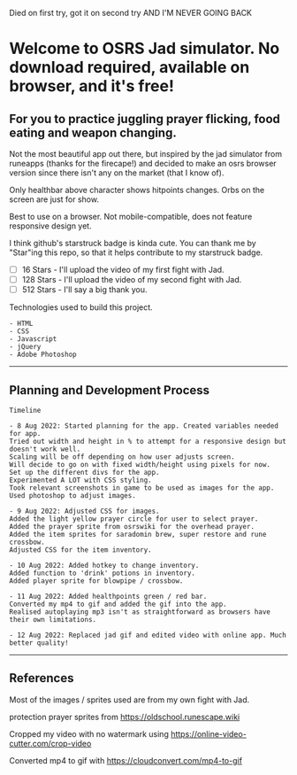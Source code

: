 <!-- OSRS Jad simulator on browser -->
<!-- ZY, 8 Aug 2022 -->

Died on first try, got it on second try AND I'M NEVER GOING BACK

# Welcome to OSRS Jad simulator. No download required, available on browser, and it's free!

## For you to practice juggling prayer flicking, food eating and weapon changing.

Not the most beautiful app out there, but inspired by the jad simulator from runeapps (thanks for the firecape!) and decided to make an osrs browser version since there isn't any on the market (that I know of).

Only healthbar above character shows hitpoints changes. Orbs on the screen are just for show.

Best to use on a browser. Not mobile-compatible, does not feature responsive design yet.

I think github's starstruck badge is kinda cute.
You can thank me by "Star"ing this repo, so that it helps contribute to my starstruck badge.

- [ ] 16 Stars - I'll upload the video of my first fight with Jad.
- [ ] 128 Stars - I'll upload the video of my second fight with Jad.
- [ ] 512 Stars - I'll say a big thank you.

Technologies used to build this project.

```
- HTML
- CSS
- Javascript
- jQuery
- Adobe Photoshop
```

---

## Planning and Development Process

```
Timeline

- 8 Aug 2022: Started planning for the app. Created variables needed for app.
Tried out width and height in % to attempt for a responsive design but doesn't work well.
Scaling will be off depending on how user adjusts screen.
Will decide to go on with fixed width/height using pixels for now.
Set up the different divs for the app.
Experimented A LOT with CSS styling.
Took relevant screenshots in game to be used as images for the app.
Used photoshop to adjust images.

- 9 Aug 2022: Adjusted CSS for images.
Added the light yellow prayer circle for user to select prayer.
Added the prayer sprite from osrswiki for the overhead prayer.
Added the item sprites for saradomin brew, super restore and rune crossbow.
Adjusted CSS for the item inventory.

- 10 Aug 2022: Added hotkey to change inventory.
Added function to 'drink' potions in inventory.
Added player sprite for blowpipe / crossbow.

- 11 Aug 2022: Added healthpoints green / red bar.
Converted my mp4 to gif and added the gif into the app.
Realised autoplaying mp3 isn't as straightforward as browsers have their own limitations.

- 12 Aug 2022: Replaced jad gif and edited video with online app. Much better quality!

```

---

## References

Most of the images / sprites used are from my own fight with Jad.

protection prayer sprites from https://oldschool.runescape.wiki

Cropped my video with no watermark using https://online-video-cutter.com/crop-video

Converted mp4 to gif with https://cloudconvert.com/mp4-to-gif


